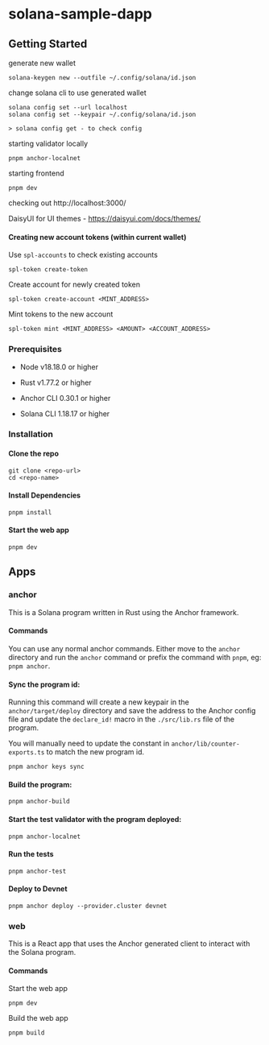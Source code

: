 # solana-sample-dapp

## Getting Started
generate new wallet 
```
solana-keygen new --outfile ~/.config/solana/id.json
```

change solana cli to use generated wallet 
```
solana config set --url localhost
solana config set --keypair ~/.config/solana/id.json

> solana config get - to check config
```

starting validator locally
```
pnpm anchor-localnet
```

starting frontend
```
pnpm dev
```

checking out http://localhost:3000/

DaisyUI for UI themes - https://daisyui.com/docs/themes/

#### Creating new account tokens (within current wallet)

Use `spl-accounts` to check existing accounts

```
spl-token create-token
```

Create account for newly created token
```
spl-token create-account <MINT_ADDRESS>
```

Mint tokens to the new account
```
spl-token mint <MINT_ADDRESS> <AMOUNT> <ACCOUNT_ADDRESS>
```

### Prerequisites

- Node v18.18.0 or higher

- Rust v1.77.2 or higher
- Anchor CLI 0.30.1 or higher
- Solana CLI 1.18.17 or higher

### Installation

#### Clone the repo

```shell
git clone <repo-url>
cd <repo-name>
```

#### Install Dependencies

```shell
pnpm install
```

#### Start the web app

```
pnpm dev
```

## Apps

### anchor

This is a Solana program written in Rust using the Anchor framework.

#### Commands

You can use any normal anchor commands. Either move to the `anchor` directory and run the `anchor` command or prefix the command with `pnpm`, eg: `pnpm anchor`.

#### Sync the program id:

Running this command will create a new keypair in the `anchor/target/deploy` directory and save the address to the Anchor config file and update the `declare_id!` macro in the `./src/lib.rs` file of the program.

You will manually need to update the constant in `anchor/lib/counter-exports.ts` to match the new program id.

```shell
pnpm anchor keys sync
```

#### Build the program:

```shell
pnpm anchor-build
```

#### Start the test validator with the program deployed:

```shell
pnpm anchor-localnet
```

#### Run the tests

```shell
pnpm anchor-test
```

#### Deploy to Devnet

```shell
pnpm anchor deploy --provider.cluster devnet
```

### web

This is a React app that uses the Anchor generated client to interact with the Solana program.

#### Commands

Start the web app

```shell
pnpm dev
```

Build the web app

```shell
pnpm build
```

